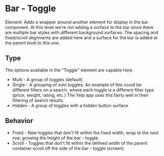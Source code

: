 # Bar - Toggle

Element: Adds a wrapper around another element for display in the bar component. At this level we're not adding a surface to the bar since there are multiple bar styles with different background surfaces. The spacing and fixed/scroll alignments are added here and a surface for the bar is added at the parent level to this one.

## Type

The options available in the "Toggle" element are capable here.

* Multi - A group of toggles \(default\)
* Single - A grouping of solo toggles. An example of this could be different filters on a search, where each toggle is a different filter type \(price, weight, rating, etc.\) The Yelp app uses this fairly well in their filtering of search results.
* Hidden - A group of toggles with a hidden button surface

## Behavior

* Fixed - New toggles that don't fit within the fixed width, wrap to the next row, growing the height of the bar - toggle.
* Scroll - Toggles that don't fit within the defined width of the parent container scroll off the side of the bar - toggle \(screen\).

